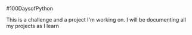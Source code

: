 #100DaysofPython

This is a challenge and a project I'm working on. I will be documenting all my projects as I learn
